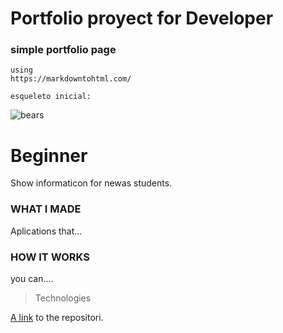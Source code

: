 # Portfolio proyect for Developer

### simple portfolio page

    using
    https://markdowntohtml.com/
    
    esqueleto inicial:

![bears](http://placebear.com/200/200)

# Beginner

Show informaticon for newas students.

### WHAT I MADE
Aplications that...

### HOW IT WORKS
you can....

> Technologies

[A link](https://markdowntohtml.com) to the repositori.